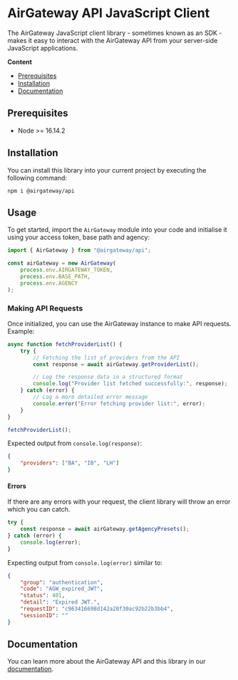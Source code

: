 # AirGateway API JavaScript Client

The AirGateway JavaScript client library - sometimes known as an SDK - makes it easy to interact with the AirGateway API from your server-side JavaScript applications.

**Content**

- [Prerequisites](#prerequisites)
- [Installation](#installation)
- [Documentation](#documentation)

## Prerequisites

- Node >= 16.14.2

## Installation

You can install this library into your current project by executing the following command:

```
npm i @airgateway/api
```

## Usage

To get started, import the `AirGateway` module into your code and initialise it using your access token, base path and agency:

```javascript
import { AirGateway } from "@airgateway/api";

const airGateway = new AirGateway(
    process.env.AIRGATEWAY_TOKEN,
    process.env.BASE_PATH,
    process.env.AGENCY
);
```

### Making API Requests

Once initialized, you can use the AirGateway instance to make API requests.
Example:

```javascript
async function fetchProviderList() {
    try {
        // Fetching the list of providers from the API
        const response = await airGateway.getProviderList();

        // Log the response data in a structured format
        console.log("Provider list fetched successfully:", response);
    } catch (error) {
        // Log a more detailed error message
        console.error("Error fetching provider list:", error);
    }
}

fetchProviderList();
```

Expected output from `console.log(response)`:

```json
{
    "providers": ["BA", "IB", "LH"]
}
```

#### Errors

If there are any errors with your request, the client library will throw an error which you can catch.

```javascript
try {
    const response = await airGateway.getAgencyPresets();
} catch (error) {
    console.log(error);
}
```

Expecting output from `console.log(error)` similar to:

```json
{
    "group": "authentication",
    "code": "AGW_expired_JWT",
    "status": 401,
    "detail": "Expired JWT.",
    "requestID": "c963416698d142a28f30ac92b22b3bb4",
    "sessionID": ""
}
```

## Documentation

You can learn more about the AirGateway API and this library in our [documentation](https://api.airgateway.com/v1.2/swagger-ui/).
